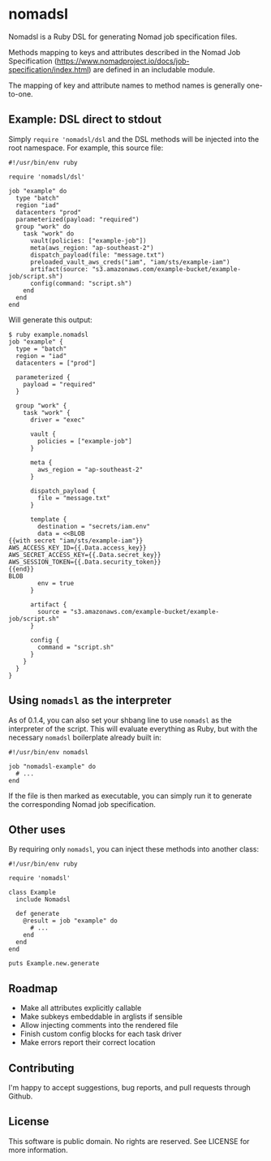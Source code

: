 # nomadsl

Nomadsl is a Ruby DSL for generating Nomad job specification files.

Methods mapping to keys and attributes described in the Nomad Job Specification
(https://www.nomadproject.io/docs/job-specification/index.html) are defined in
an includable module.

The mapping of key and attribute names to method names is generally one-to-one.

## Example: DSL direct to stdout

Simply `require 'nomadsl/dsl` and the DSL methods will be injected into the
root namespace. For example, this source file:

    #!/usr/bin/env ruby

    require 'nomadsl/dsl'

    job "example" do
      type "batch"
      region "iad"
      datacenters "prod"
      parameterized(payload: "required")
      group "work" do
        task "work" do
          vault(policies: ["example-job"])
          meta(aws_region: "ap-southeast-2")
          dispatch_payload(file: "message.txt")
          preloaded_vault_aws_creds("iam", "iam/sts/example-iam")
          artifact(source: "s3.amazonaws.com/example-bucket/example-job/script.sh")
          config(command: "script.sh")
        end
      end
    end

Will generate this output:

    $ ruby example.nomadsl
    job "example" {
      type = "batch"
      region = "iad"
      datacenters = ["prod"]

      parameterized {
        payload = "required"
      }

      group "work" {
        task "work" {
          driver = "exec"

          vault {
            policies = ["example-job"]
          }

          meta {
            aws_region = "ap-southeast-2"
          }

          dispatch_payload {
            file = "message.txt"
          }

          template {
            destination = "secrets/iam.env"
            data = <<BLOB
    {{with secret "iam/sts/example-iam"}}
    AWS_ACCESS_KEY_ID={{.Data.access_key}}
    AWS_SECRET_ACCESS_KEY={{.Data.secret_key}}
    AWS_SESSION_TOKEN={{.Data.security_token}}
    {{end}}
    BLOB
            env = true
          }

          artifact {
            source = "s3.amazonaws.com/example-bucket/example-job/script.sh"
          }

          config {
            command = "script.sh"
          }
        }
      }
    }

## Using `nomadsl` as the interpreter

As of 0.1.4, you can also set your shbang line to use `nomadsl` as the
interpreter of the script. This will evaluate everything as Ruby, but with the
necessary `nomadsl` boilerplate already built in:

    #!/usr/bin/env nomadsl

    job "nomadsl-example" do
      # ...
    end

If the file is then marked as executable, you can simply run it to generate
the corresponding Nomad job specification.

## Other uses

By requiring only `nomadsl`, you can inject these methods into another class:

    #!/usr/bin/env ruby

    require 'nomadsl'

    class Example
      include Nomadsl

      def generate
        @result = job "example" do
          # ...
        end
      end
    end

    puts Example.new.generate

## Roadmap

* Make all attributes explicitly callable
* Make subkeys embeddable in arglists if sensible
* Allow injecting comments into the rendered file
* Finish custom config blocks for each task driver
* Make errors report their correct location

## Contributing

I'm happy to accept suggestions, bug reports, and pull requests through Github.

## License

This software is public domain. No rights are reserved. See LICENSE for more
information.
